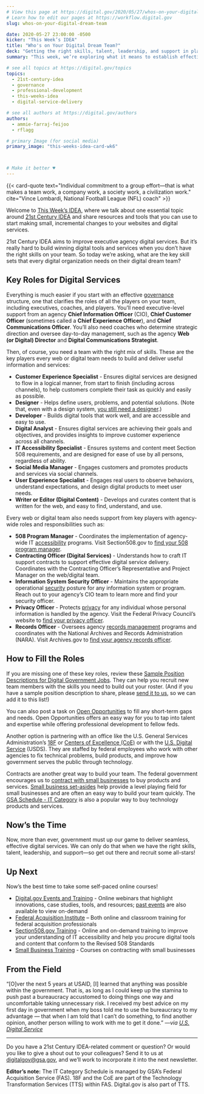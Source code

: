 ```yaml
---
# View this page at https://digital.gov/2020/05/27/whos-on-your-digital-dream-team
# Learn how to edit our pages at https://workflow.digital.gov
slug: whos-on-your-digital-dream-team

date: 2020-05-27 23:00:00 -0500
kicker: "This Week’s IDEA"
title: "Who's on Your Digital Dream Team?"
deck: "Getting the right skills, talent, leadership, and support in place to build winning digital tools and services"
summary: "This week, we’re exploring what it means to establish effective governance, and looking at ways to clarify and fill the roles of all the players on your team."

# see all topics at https://digital.gov/topics
topics: 
  - 21st-century-idea
  - governance
  - professional-development
  - this-weeks-idea
  - digital-service-delivery

# see all authors at https://digital.gov/authors
authors: 
  - ammie-farraj-feijoo
  - rflagg

# primary Image (for social media)
primary_image: "this-weeks-idea-card-wk6"



# Make it better ♥
---
```


{{< card-quote text="Individual commitment to a group effort—that is what makes a team work, a company work, a society work, a civilization work." cite="Vince Lombardi, National Football League (NFL) coach" >}}

Welcome to [This Week’s IDEA](https://digital.gov/topics/this-weeks-idea/), where we talk about one essential topic around [21st Century IDEA](https://digital.gov/resources/21st-century-integrated-digital-experience-act/) and share resources and tools that you can use to start making small, incremental changes to your websites and digital services.

21st Century IDEA aims to improve executive agency digital services. But it’s really hard to build winning digital tools and services when you don’t have the right skills on your team. So today we’re asking, what are the key skill sets that every digital organization needs on their digital dream team?

## Key Roles for Digital Services

Everything is much easier if you start with an effective [governance](https://digital.gov/topics/governance/) structure, one that clarifies the roles of all the players on your team, including executives, coaches, and players. You’ll need executive-level support from an agency **Chief Information Officer** (CIO), **Chief Customer Officer** (sometimes called a **Chief Experience Officer**), and **Chief Communications Officer**. You’ll also need coaches who determine strategic direction and oversee day-to-day management, such as the agency **Web (or Digital) Director** and **Digital Communications Strategist**.

Then, of course, you need a team with the right mix of skills. These are the key players every web or digital team needs to build and deliver useful information and services:

-   **Customer Experience Specialist** - Ensures digital services are designed to flow in a logical manner, from start to finish (including across channels), to help customers complete their task as quickly and easily as possible.
-   **Designer** - Helps define users, problems, and potential solutions. (Note that, even with a design system, [you still need a designer](https://18f.gsa.gov/2020/02/06/even-with-a-design-system-you-still-need-a-designer/).)
-   **Developer** - Builds digital tools that work well, and are accessible and easy to use.
-   **Digital Analyst** - Ensures digital services are achieving their goals and objectives, and provides insights to improve customer experience across all channels. 
-   **IT Accessibility Specialist** - Ensures systems and content meet Section 508 requirements, and are designed for ease of use by all persons, regardless of ability.
-   **Social Media Manager** - Engages customers and promotes products and services via social channels.
-   **User Experience Specialist** - Engages real users to observe behaviors, understand expectations, and design digital products to meet user needs.
-   **Writer or Editor (Digital Content)** - Develops and curates content that is written for the web, and easy to find, understand, and use.

Every web or digital team also needs support from key players with agency-wide roles and responsibilities such as:

-   **508 Program Manager** - Coordinates the implementation of agency-wide IT [accessibility](https://digital.gov/topics/accessibility/) programs. Visit Section508.gov to [find your 508 program manager](https://section508.gov/tools/coordinator-listing).
-   **Contracting Officer (Digital Services)** - Understands how to craft IT support contracts to support effective digital service delivery. Coordinates with the Contracting Officer’s Representative and Project Manager on the web/digital team.
-   **Information System Security Officer** - Maintains the appropriate operational [security](https://digital.gov/topics/security/) posture for any information system or program. Reach out to your agency’s CIO team to learn more and find your security officer.
-   **Privacy Officer** - Protects [privacy](https://digital.gov/topics/privacy/) for any individual whose personal information is handled by the agency. Visit the Federal Privacy Council’s website to [find your privacy officer](https://www.fpc.gov/council-members/).
-   **Records Officer** - Oversees agency [records management](https://digital.gov/topics/records-management/) programs and coordinates with the National Archives and Records Administration (NARA). Visit Archives.gov to [find your agency records officer](https://www.archives.gov/records-mgmt/agency).

## How to Fill the Roles
If you are missing one of these key roles, review these [Sample Position Descriptions for Digital Government Jobs](https://digital.gov/resources/sample-position-descriptions-for-digital-government-jobs/). They can help you recruit new team members with the skills you need to build out your roster. (And if you have a sample position description to share, please [send it to us](mailto:digitalgov@gsa.gov), so we can add it to this list!)

You can also post a task on [Open Opportunities](https://openopps.usajobs.gov/) to fill any short-term gaps and needs. Open Opportunities offers an easy way for you to tap into talent and expertise while offering professional development to fellow feds.

Another option is partnering with an office like the U.S. General Services Administration’s [18F](https://18f.gsa.gov/) or [Centers of Excellence (CoE)](https://coe.gsa.gov/) or with the [U.S. Digital Service](https://www.usds.gov/) (USDS). They are staffed by federal employees who work with other agencies to fix technical problems, build products, and improve how government serves the public through technology.

Contracts are another great way to build your team. The federal government encourages us to [contract with small businesses](https://www.sba.gov/federal-contracting/contracting-guide) to buy products and services. [Small business set-asides](https://www.sba.gov/federal-contracting/contracting-guide/types-contracts) help provide a level playing field for small businesses and are often an easy way to build your team quickly. The [GSA Schedule - IT Category](https://www.gsa.gov/technology/technology-purchasing-programs/gsa-schedule-it-category) is also a popular way to buy technology products and services.

## Now’s the Time

Now, more than ever, government must up our game to deliver seamless, effective digital services. We can only do that when we have the right skills, talent, leadership, and support—so get out there and recruit some all-stars!

## Up Next

Now’s the best time to take some self-paced online courses!

-   [Digital.gov Events and Training](https://digital.gov/events/) - Online webinars that highlight innovations, case studies, tools, and resources; [past events](https://digital.gov/events/#events-past) are also available to view on-demand
-   [Federal Acquisition Institute](http://www.fai.gov/) – Both online and classroom training for federal acquisition professionals
-   [Section508.gov Training](https://section508.gov/training) - Online and on-demand training to improve your understanding of IT accessibility and help you procure digital tools and content that conform to the Revised 508 Standards
-   [Small Business Training](https://www.sba.gov/course/) - Courses on contracting with small businesses

## From the Field
“[O]ver the next 5 years at USAID, [I] learned that anything was possible within the government. That is, as long as I could keep up the stamina to push past a bureaucracy accustomed to doing things one way and uncomfortable taking unnecessary risk. I received my best advice on my first day in government when my boss told me to use the bureaucracy to my advantage — that when I am told that I can’t do something, to find another opinion, another person willing to work with me to get it done.” *—via [U.S. Digital Service](https://medium.com/the-u-s-digital-service/serving-at-usds-stephanie-grosser-ad2099ed2d57)*
***
Do you have a 21st Century IDEA-related comment or question? Or would you like to give a shout out to your colleagues? Send it to us at [digitalgov@gsa.gov](mailto:digitalgov@gsa.gov), and we’ll work to incorporate it into the next newsletter.

**Editor’s note:** The IT Category Schedule is managed by GSA’s Federal Acquisition Service (FAS). 18F and the CoE are part of the Technology Transformation Services (TTS) within FAS. Digital.gov is also part of TTS.
